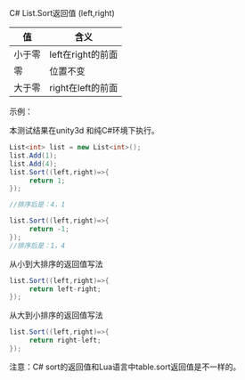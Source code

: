 C# List.Sort返回值 (left,right)



| 值     | 含义              |
| ------ | ----------------- |
| 小于零 | left在right的前面 |
| 零     | 位置不变          |
| 大于零 | right在left的前面 |

示例：

本测试结果在unity3d 和纯C#环境下执行。

```C#
List<int> list = new List<int>();
list.Add(1);
list.Add(4);
list.Sort((left,right)=>{
     return 1;
});

//排序后是：4，1
```

```c#
list.Sort((left,right)=>{
     return -1;
});
//排序后是：1，4
```



从小到大排序的返回值写法

````c#
list.Sort((left,right)=>{
     return left-right;
});
````

从大到小排序的返回值写法

````c#
list.Sort((left,right)=>{
     return right-left;
});
````





注意：C# sort的返回值和Lua语言中table.sort返回值是不一样的。

